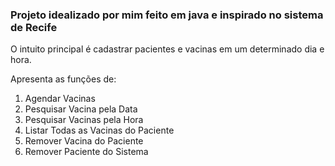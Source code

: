 ### Projeto idealizado por mim feito em java e inspirado no sistema de Recife
O intuito principal é cadastrar pacientes e vacinas em um determinado dia e hora.

Apresenta as funções de:
1. Agendar Vacinas
2. Pesquisar Vacina pela Data
3. Pesquisar Vacinas pela Hora
4. Listar Todas as Vacinas do Paciente
5. Remover Vacina do Paciente
6. Remover Paciente do Sistema
